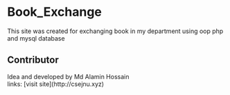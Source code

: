 # Book_Exchange
This site was created for exchanging book in my department using oop php and mysql database
<h2>Contributor</h2>
Idea and developed by Md Alamin Hossain
<br>
links:
[visit site](http://csejnu.xyz)
